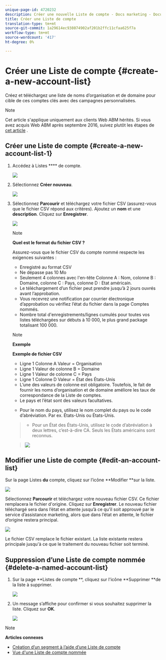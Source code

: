 ```yaml
---
unique-page-id: 4720232
description: Créer une nouvelle Liste de compte - Docs marketing - Documentation du produit
title: Créer une Liste de compte
translation-type: tm+mt
source-git-commit: 1a29614ec938074902af201b2ffc11cfaa625f7a
workflow-type: tm+mt
source-wordcount: '417'
ht-degree: 0%

---
```



# Créer une Liste de compte {#create-a-new-account-list}

Créez et téléchargez une liste de noms d’organisation et de domaine pour cible de ces comptes clés avec des campagnes personnalisées.

>[!NOTE]
>
>Cet article s&#39;applique uniquement aux clients Web ABM hérités. Si vous avez acquis Web ABM après septembre 2016, suivez plutôt les étapes de [cet article](http://docs.marketo.com/display/DOCS/Account+Lists#AccountLists-CreateaNewAccountList) .

## Créer une Liste de compte {#create-a-new-account-list-1}

1. Accédez à Listes **** de compte.

   ![](assets/dropdown-account-lists-hand.jpg)

1. Sélectionnez **Créer nouveau**.

   ![](assets/create-new-account-list-hand.jpg)

1. Sélectionnez **Parcourir** et téléchargez votre fichier CSV (assurez-vous que le fichier CSV répond aux critères). Ajoutez un **nom** et une **description**. Cliquez sur **Enregistrer**.

   ![](assets/create-account-list-hands.jpg)

   >[!NOTE]
   >
   >**Quel est le format du fichier CSV ?**
   >
   >
   >Assurez-vous que le fichier CSV du compte nommé respecte les exigences suivantes :
   >
   >* Enregistré au format CSV
   >* Ne dépasse pas 10 Mo
   >* Seulement 4 colonnes avec l&#39;en-tête Colonne A : Nom, colonne B : Domaine, colonne C : Pays, colonne D : Etat américain.
   >* Le téléchargement d’un fichier peut prendre jusqu’à 2 jours ouvrés avant l’approbation.
   >* Vous recevrez une notification par courrier électronique d’approbation ou vérifiez l’état du fichier dans la page Comptes nommés.
   >* Nombre total d&#39;enregistrements/lignes cumulés pour toutes vos listes téléchargées sur débuts à 10 000, le plus grand package totalisant 100 000.


   >[!NOTE]
   >
   >**Exemple**
   >
   >**Exemple de fichier CSV**
   >
   >* Ligne 1 Colonne A Valeur = Organisation
   >* Ligne 1 Valeur de colonne B = Domaine
   >* Ligne 1 Valeur de colonne C = Pays
   >* Ligne 1 Colonne D Valeur = État des États-Unis
   >* L’une des valeurs de colonne est obligatoire. Toutefois, le fait de fournir les noms d’organisation et de domaine améliore les taux de correspondance de la Liste de comptes.
   >* Le pays et l’état sont des valeurs facultatives.

      >
      >  
   * Pour le nom du pays, utilisez le nom complet du pays ou le code d’abréviation. Par ex. États-Unis ou États-Unis.
   >  * Pour un État des États-Unis, utilisez le code d’abréviation à deux lettres, c’est-à-dire CA. Seuls les États américains sont reconnus.

   >    
   >![](assets/image2015-2-25-12-3a19-3a10.png)

## Modifier une Liste de compte {#edit-an-account-list}

Sur la page Listes **du** compte, cliquez sur l’icône **Modifier **sur la liste.

![](assets/create-new-account-list-edit.jpg)

Sélectionnez **Parcourir** et téléchargez votre nouveau fichier CSV. Ce fichier remplacera le fichier d&#39;origine. Cliquez sur **Enregistrer**. Le nouveau fichier téléchargé sera dans l’état en attente jusqu’à ce qu’il soit approuvé par le service d’assistance marketing, alors que dans l’état en attente, le fichier d’origine restera principal.

![](assets/set-account-list-edit-hands.jpg)

Le fichier CSV remplace le fichier existant. La liste existante restera principale jusqu&#39;à ce que le traitement du nouveau fichier soit terminé.

## Suppression d’une Liste de compte nommée {#delete-a-named-account-list}

1. Sur la page **Listes de compte **, cliquez sur l&#39;icône **Supprimer **de la liste à supprimer.

   ![](assets/create-new-account-list-delete.jpg)

1. Un message s’affiche pour confirmer si vous souhaitez supprimer la liste. Cliquez sur **OK**.

   ![](assets/delete-notification-hand.jpg)

>[!NOTE]
>
>**Articles connexes**
>
>* [Création d’un segment à l’aide d’une Liste de compte](create-a-segment-using-an-account-list.md)
>* [Vue d&#39;une Liste de compte nommée](http://docs.marketo.com/pages/viewpage.action?pageid=4720244)

